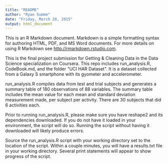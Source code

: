 ```yaml
---
title: "README"
author: "Ryan Summe"
date: "Friday, March 20, 2015"
output: html_document
---
```


This is an R Markdown document. Markdown is a simple formatting syntax for authoring HTML, PDF, and MS Word documents. For more details on using R Markdown see <http://rmarkdown.rstudio.com>.

This is the final project submission for Getting & Cleaning Data in the Data Science specialization on Coursera. This repo includes run_analysis.R, CodeBook.md, and the folder "UCI HAR Dataset". It is a dataset collected from a Galaxy S smartphone with its gyometer and accelerometer. 

run_analysis.R compiles data from test and trial subjects and generates a summary table of 180 observations of 88 variables. The summary table includes the mean value for each mean and standard deviation measurement made, per subject per activity. There are 30 subjects that did 6 activities each.

Prior to running run_analysis.R, please make sure you have reshape2 and its dependencies downloaded. If you do not have it loaded in your environment, the script will do so. Running the script without having it downloaded will likely produce errors.

Source the run_analysis.R script with your working directory set to the location of the script. Within a couple minutes, you will have a results.txt file in your working directory. Several print statements will appear to show progress of the script.
